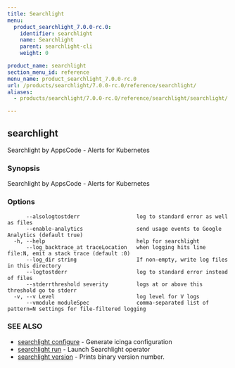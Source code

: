 ```yaml
---
title: Searchlight
menu:
  product_searchlight_7.0.0-rc.0:
    identifier: searchlight
    name: Searchlight
    parent: searchlight-cli
    weight: 0

product_name: searchlight
section_menu_id: reference
menu_name: product_searchlight_7.0.0-rc.0
url: /products/searchlight/7.0.0-rc.0/reference/searchlight/
aliases:
  - products/searchlight/7.0.0-rc.0/reference/searchlight/searchlight/

---
```

## searchlight

Searchlight by AppsCode - Alerts for Kubernetes

### Synopsis

Searchlight by AppsCode - Alerts for Kubernetes

### Options

```
      --alsologtostderr                  log to standard error as well as files
      --enable-analytics                 send usage events to Google Analytics (default true)
  -h, --help                             help for searchlight
      --log_backtrace_at traceLocation   when logging hits line file:N, emit a stack trace (default :0)
      --log_dir string                   If non-empty, write log files in this directory
      --logtostderr                      log to standard error instead of files
      --stderrthreshold severity         logs at or above this threshold go to stderr
  -v, --v Level                          log level for V logs
      --vmodule moduleSpec               comma-separated list of pattern=N settings for file-filtered logging
```

### SEE ALSO

* [searchlight configure](/products/searchlight/7.0.0-rc.0/reference/searchlight/searchlight_configure)	 - Generate icinga configuration
* [searchlight run](/products/searchlight/7.0.0-rc.0/reference/searchlight/searchlight_run)	 - Launch Searchlight operator
* [searchlight version](/products/searchlight/7.0.0-rc.0/reference/searchlight/searchlight_version)	 - Prints binary version number.


